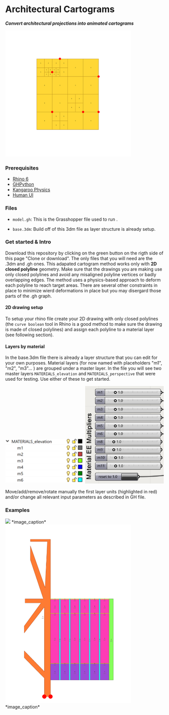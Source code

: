 # Architectural Cartograms
**_Convert architectural projections into animated cartograms_**

<img src="https://github.com/lovill/architectural_cartograms/blob/develop/media/demo_.gif" width="400">

### Prerequisites

- [Rhino 6](https://www.rhino3d.com/6)
- [GHPython](https://www.food4rhino.com/app/ghpython)
- [Kangaroo Physics](https://www.food4rhino.com/app/kangaroo-physics)
- [Human UI](https://www.food4rhino.com/app/human-ui)

### Files

- `model.gh`: This is the Grasshopper file used to run .

- `base.3dm`: Build off of this 3dm file as layer structure is already setup. 

### Get started & Intro
Download this repository by clicking on the green button on the rigth side of this page "Clone or download". The only files that you will need are the .3dm and .gh ones. 
This adapated cartogram method works only with **2D closed polyline** geometry. Make sure that the drawings you are making use only closed polylines and avoid any misaligned polyline vertices or badly overlapping edges. The method uses a physics-based approach to deform each polyline to reach target areas. There are several other constraints in place to minimize wierd deformations in place but you may disergard those parts of the .gh graph.

#### 2D drawing setup
To setup your rhino file create your 2D drawing with only closed polylines (the `curve boolean` tool in Rhino is a good method to make sure the drawing is made of closed polylines) and assign each polyline to a material layer (see following section).


#### Layers by material
In the base.3dm file there is already a layer structure that you can edit for your own purposes. Material layers (for now named with placeholders "m1", "m2", "m3"... ) are grouped under a master layer. In the file you will see two master layers `MATERIALS_elevation` and `MATERIALS_perspective` that were used for testing. Use either of these to get started. 

<img src="https://github.com/lovill/architectural_cartograms/blob/develop/media/rhino_layers2.PNG" width="250"> <img src="https://github.com/lovill/architectural_cartograms/blob/develop/media/material_sliders.PNG" width="250"> 





Move/add/remove/rotate manually the first layer units (highlighted in red) and/or change all relevant input parameters as described in GH file. 



### Examples

<img src="https://github.com/lovill/architectural_cartograms/blob/develop/media/Gif-2019-07-19-16-07-51.gif" width="400">
*image_caption*

<img src="https://github.com/lovill/architectural_cartograms/blob/develop/media/elev_demo.gif" width="400">
*image_caption*
